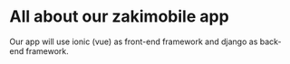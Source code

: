 # All about our zakimobile app 

Our app will use ionic (vue) as front-end framework and django as back-end framework.